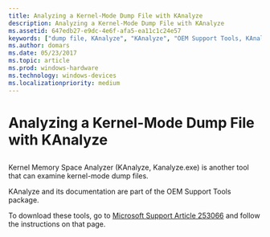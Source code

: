 ```yaml
---
title: Analyzing a Kernel-Mode Dump File with KAnalyze
description: Analyzing a Kernel-Mode Dump File with KAnalyze
ms.assetid: 647edb27-e9dc-4e6f-afa5-ea11c1c24e57
keywords: ["dump file, KAnalyze", "KAnalyze", "OEM Support Tools, KAnalyze"]
ms.author: domars
ms.date: 05/23/2017
ms.topic: article
ms.prod: windows-hardware
ms.technology: windows-devices
ms.localizationpriority: medium
---
```


# Analyzing a Kernel-Mode Dump File with KAnalyze


## <span id="ddk_analyzing_a_kernel_mode_dump_file_with_kanalyze_dbg"></span><span id="DDK_ANALYZING_A_KERNEL_MODE_DUMP_FILE_WITH_KANALYZE_DBG"></span>


Kernel Memory Space Analyzer (KAnalyze, Kanalyze.exe) is another tool that can examine kernel-mode dump files.

KAnalyze and its documentation are part of the OEM Support Tools package.

To download these tools, go to [Microsoft Support Article 253066](http://go.microsoft.com/fwlink/p/?linkid=241339) and follow the instructions on that page.

 

 





